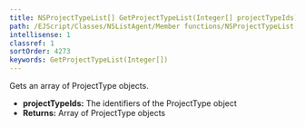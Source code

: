 ```yaml
---
title: NSProjectTypeList[] GetProjectTypeList(Integer[] projectTypeIds)
path: /EJScript/Classes/NSListAgent/Member functions/NSProjectTypeList[] GetProjectTypeList(Integer[] p_0)
intellisense: 1
classref: 1
sortOrder: 4273
keywords: GetProjectTypeList(Integer[])
---
```



Gets an array of ProjectType objects.



* **projectTypeIds:** The identifiers of the ProjectType object
* **Returns:** Array of ProjectType objects


